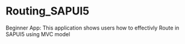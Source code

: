 # Routing_SAPUI5
Beginner App: This application shows users how to effectivly Route in SAPUI5 using MVC model
